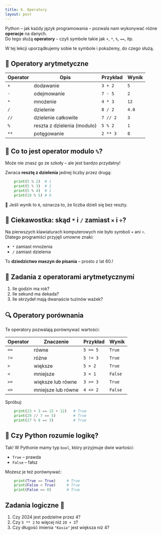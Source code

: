 ```yaml
---
title: 6. Operatory
layout: post
---
```


Python – jak każdy język programowania – pozwala nam wykonywać różne **operacje** na danych.  
Do tego służą **operatory** – czyli symbole takie jak `+`, `*`, `%`, `==`, itp.

W tej lekcji uporządkujemy sobie te symbole i pokażemy, do czego służą.


## 🔢 Operatory arytmetyczne

| Operator | Opis           | Przykład       | Wynik |
|----------|----------------|----------------|-------|
| `+`      | dodawanie      | `3 + 2`        | `5`   |
| `-`      | odejmowanie    | `7 - 5`        | `2`   |
| `*`      | mnożenie       | `4 * 3`        | `12`  |
| `/`      | dzielenie      | `8 / 2`        | `4.0` |
| `//`     | dzielenie całkowite | `7 // 2`  | `3`   |
| `%`      | reszta z dzielenia (modulo) | `5 % 2` | `1` |
| `**`     | potęgowanie    | `2 ** 3`       | `8`   |



## 🤔 Co to jest operator modulo `%`?

Może nie znasz go ze szkoły – ale jest bardzo przydatny!

Zwraca **resztę z dzielenia** jednej liczby przez drugą:
```python
    print(5 % 2)  # 1
    print(5 % 3)  # 2
    print(5 % 4)  # 1
    print(10 % 5) # 0
```

📌 Jeśli wynik to `0`, oznacza to, że liczba dzieli się bez reszty.


## 🧠 Ciekawostka: skąd `*` i `/` zamiast `×` i `÷`?

Na pierwszych klawiaturach komputerowych nie było symboli `×` ani `÷`.  
Dlatego programiści przyjęli umowne znaki:

- `*` zamiast mnożenia
- `/` zamiast dzielenia

To **dziedzictwo maszyn do pisania** – prosto z lat 60.!



## 🧪 Zadania z operatorami arytmetycznymi

1. Ile godzin ma rok?
2. Ile sekund ma dekada?
3. Ile skrzydeł mają dwanaście tuzinów ważek?

## 🔍 Operatory porównania

Te operatory pozwalają porównywać wartości:

| Operator | Znaczenie            | Przykład       | Wynik   |
|----------|----------------------|----------------|---------|
| `==`     | równe                | `5 == 5`       | `True`  |
| `!=`     | różne                | `5 != 3`       | `True`  |
| `>`      | większe              | `5 > 2`        | `True`  |
| `<`      | mniejsze             | `3 < 1`        | `False` |
| `>=`     | większe lub równe    | `3 >= 3`       | `True`  |
| `<=`     | mniejsze lub równe   | `4 <= 2`       | `False` |

Spróbuj:
```python
    print(23 + 3 == 15 + 12)   # True
    print(29 // 7 == 5)        # True
    print(27 % 8 == 3)         # True
```


## 🧠 Czy Python rozumie logikę?

Tak! W Pythonie mamy typ `bool`, który przyjmuje dwie wartości:

- `True` – prawda
- `False` – fałsz

Możesz je też porównywać:

```python
    print(True == True)     # True
    print(False < True)     # True
    print(False == 0)       # True
```

## Zadania logiczne 🎯

1. Czy 2024 jest podzielne przez 4?
2. Czy `5 ** 2` to więcej niż `20 + 3`?
3. Czy długość imienia `"Kasia"` jest większa niż 4?